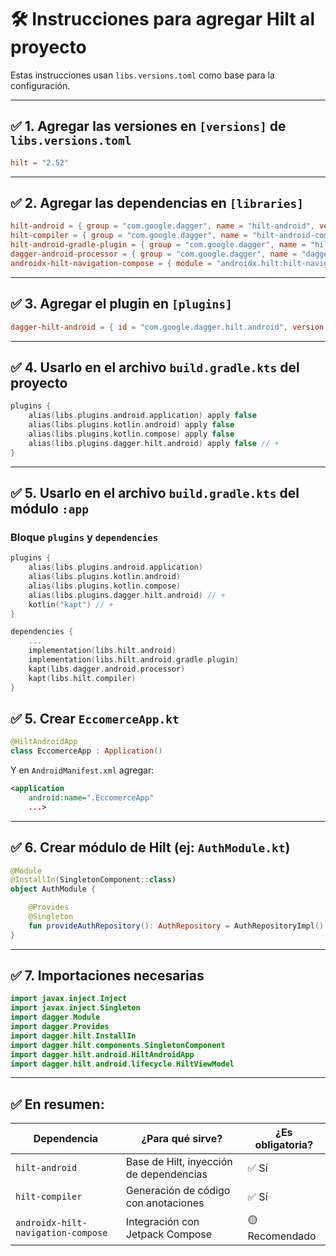 # 🛠️ Instrucciones para agregar Hilt al proyecto

Estas instrucciones usan `libs.versions.toml` como base para la configuración.

---

## ✅ 1. Agregar las versiones en `[versions]` de `libs.versions.toml`

```toml
hilt = "2.52"
```

---

## ✅ 2. Agregar las dependencias en `[libraries]`

```toml
hilt-android = { group = "com.google.dagger", name = "hilt-android", version.ref = "hilt" }
hilt-compiler = { group = "com.google.dagger", name = "hilt-android-compiler", version.ref = "hilt" }
hilt-android-gradle-plugin = { group = "com.google.dagger", name = "hilt-android-gradle-plugin", version.ref = "hilt" }
dagger-android-processor = { group = "com.google.dagger", name = "dagger-android-processor", version.ref = "hilt" }
androidx-hilt-navigation-compose = { module = "androidx.hilt:hilt-navigation-compose", version = "1.1.0" }
```

---

## ✅ 3. Agregar el plugin en `[plugins]`

```toml
dagger-hilt-android = { id = "com.google.dagger.hilt.android", version.ref = "hilt" }
```

---

## ✅ 4. Usarlo en el archivo `build.gradle.kts` del proyecto

```kotlin
plugins {
    alias(libs.plugins.android.application) apply false
    alias(libs.plugins.kotlin.android) apply false
    alias(libs.plugins.kotlin.compose) apply false
    alias(libs.plugins.dagger.hilt.android) apply false // +
}
```

---

## ✅ 5. Usarlo en el archivo `build.gradle.kts` del módulo `:app`

### Bloque `plugins` y `dependencies`

```kotlin
plugins {
    alias(libs.plugins.android.application)
    alias(libs.plugins.kotlin.android)
    alias(libs.plugins.kotlin.compose)
    alias(libs.plugins.dagger.hilt.android) // +
    kotlin("kapt") // +
}

dependencies {
    ...
    implementation(libs.hilt.android)
    implementation(libs.hilt.android.gradle.plugin)
    kapt(libs.dagger.android.processor)
    kapt(libs.hilt.compiler)
}
```

## ✅ 5. Crear `EccomerceApp.kt`

```kotlin
@HiltAndroidApp
class EccomerceApp : Application()
```

Y en `AndroidManifest.xml` agregar:

```xml
<application
    android:name=".EccomerceApp"
    ...>
```

---

## ✅ 6. Crear módulo de Hilt (ej: `AuthModule.kt`)

```kotlin
@Module
@InstallIn(SingletonComponent::class)
object AuthModule {

    @Provides
    @Singleton
    fun provideAuthRepository(): AuthRepository = AuthRepositoryImpl()
}
```

---

## ✅ 7. Importaciones necesarias

```kotlin
import javax.inject.Inject
import javax.inject.Singleton
import dagger.Module
import dagger.Provides
import dagger.hilt.InstallIn
import dagger.hilt.components.SingletonComponent
import dagger.hilt.android.HiltAndroidApp
import dagger.hilt.android.lifecycle.HiltViewModel
```

---

## ✅ En resumen:

| Dependencia                        | ¿Para qué sirve?                                   | ¿Es obligatoria? |
|-----------------------------------|----------------------------------------------------|------------------|
| `hilt-android`                    | Base de Hilt, inyección de dependencias            | ✅ Sí            |
| `hilt-compiler`                   | Generación de código con anotaciones               | ✅ Sí            |
| `androidx-hilt-navigation-compose`| Integración con Jetpack Compose                    | 🟡 Recomendado   |